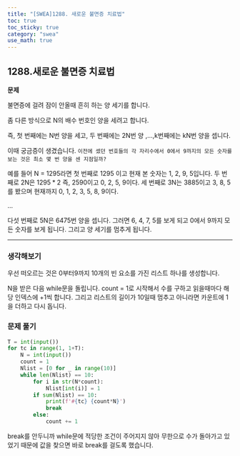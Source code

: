```yaml
---
title: "[SWEA]1288. 새로운 불면증 치료법"
toc: true
toc_sticky: true
category: "swea"
use_math: true
---
```


## 1288.새로운 불면증 치료법

**문제**

불면증에 걸려 잠이 안올때 흔히 하는 양 세기를 합니다.

좀 다른 방식으로 N의 배수 번호인 양을 세려고 합니다.

즉, 첫 번째에는 N번 양을 세고, 두 번째에는 2N번 양 ,...,k번째에는 kN번 양을 셉니다.

이때 궁금증이 생겼습니다. `이전에 셌던 번호들의 각 자리수에서 0에서 9까지의 모든 숫자를 보는 것은 최소 몇 번 양을 센 지점일까?`



예를 들어 N = 1295라면 첫 번째로 1295 이고 현재 본 숫자는 1, 2, 9, 5입니다. 두 번째로 2N은 $1295*2$ 즉, 2590이고 0, 2, 5, 9이다. 
세 번째로 3N는 3885이고 3, 8, 5를 봤으며 현재까지 0, 1, 2, 3, 5, 8, 9이다.

...

다섯  번째로 5N은 6475번 양을 셉니다. 그러면 6, 4, 7, 5를 보게 되고 0에서 9까지 모든 숫자를 보게 됩니다. 그리고 양 세기를 멈추게 됩니다.

---

### 생각해보기

우선 떠오르는 것은 0부터9까지 10개의 빈 요소를 가진 리스트 하나를 생성합니다.

N을 받은 다음 while문을 돌립니다. count = 1로 시작해서 수를 구하고 읽을때마다 해당 인덱스에 +1씩 합니다. 그리고 리스트의 길이가 10일때 멈추고 아니라면 카운트에 1을 더하고 다시 돕니다. 

### 문제 풀기

```python
T = int(input())
for tc in range(1, 1+T):
    N = int(input())
    count = 1
    Nlist = [0 for _ in range(10)]
    while len(Nlist) == 10:
        for i in str(N*count):
            Nlist[int(i)] = 1
        if sum(Nlist) == 10:
            print(f'#{tc} {count*N}')
            break
        else:
            count += 1
```

break를 안두니까 while문에 적당한 조건이 주어지지 않아 무한으로 수가 돌아가고 있었기 때문에 값을 찾으면 바로 break를 걸도록 했습니다.